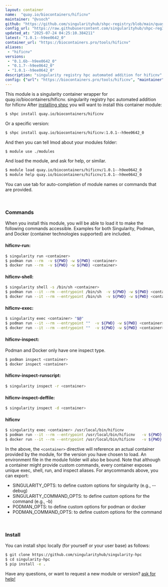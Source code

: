 ```yaml
---
layout: container
name:  "quay.io/biocontainers/hificnv"
maintainer: "@vsoch"
github: "https://github.com/singularityhub/shpc-registry/blob/main/quay.io/biocontainers/hificnv/container.yaml"
config_url: "https://raw.githubusercontent.com/singularityhub/shpc-registry/main/quay.io/biocontainers/hificnv/container.yaml"
updated_at: "2025-07-24 04:25:10.384211"
latest: "1.0.1--h9ee0642_0"
container_url: "https://biocontainers.pro/tools/hificnv"
aliases:
 - "hificnv"
versions:
 - "0.1.6b--h9ee0642_0"
 - "0.1.7--h9ee0642_0"
 - "1.0.1--h9ee0642_0"
description: "singularity registry hpc automated addition for hificnv"
config: {"url": "https://biocontainers.pro/tools/hificnv", "maintainer": "@vsoch", "description": "singularity registry hpc automated addition for hificnv", "latest": {"1.0.1--h9ee0642_0": "sha256:739762833c9d1d2aefa4f6cf954deae59c2f4fe082da5f349adb955e759f13ca"}, "tags": {"0.1.6b--h9ee0642_0": "sha256:760a600f74f1fc2f186fc1bbcc221eee2db14b0c1d46f666a0215da32d1a6afc", "0.1.7--h9ee0642_0": "sha256:1a3d1839f896011451fd2dd0450444901045954455e3e2e6c31ca9741a644277", "1.0.1--h9ee0642_0": "sha256:739762833c9d1d2aefa4f6cf954deae59c2f4fe082da5f349adb955e759f13ca"}, "docker": "quay.io/biocontainers/hificnv", "aliases": {"hificnv": "/usr/local/bin/hificnv"}}
---
```


This module is a singularity container wrapper for quay.io/biocontainers/hificnv.
singularity registry hpc automated addition for hificnv
After [installing shpc](#install) you will want to install this container module:


```bash
$ shpc install quay.io/biocontainers/hificnv
```

Or a specific version:

```bash
$ shpc install quay.io/biocontainers/hificnv:1.0.1--h9ee0642_0
```

And then you can tell lmod about your modules folder:

```bash
$ module use ./modules
```

And load the module, and ask for help, or similar.

```bash
$ module load quay.io/biocontainers/hificnv/1.0.1--h9ee0642_0
$ module help quay.io/biocontainers/hificnv/1.0.1--h9ee0642_0
```

You can use tab for auto-completion of module names or commands that are provided.

<br>

### Commands

When you install this module, you will be able to load it to make the following commands accessible.
Examples for both Singularity, Podman, and Docker (container technologies supported) are included.

#### hificnv-run:

```bash
$ singularity run <container>
$ podman run --rm  -v ${PWD} -w ${PWD} <container>
$ docker run --rm  -v ${PWD} -w ${PWD} <container>
```

#### hificnv-shell:

```bash
$ singularity shell -s /bin/sh <container>
$ podman run --it --rm --entrypoint /bin/sh  -v ${PWD} -w ${PWD} <container>
$ docker run --it --rm --entrypoint /bin/sh  -v ${PWD} -w ${PWD} <container>
```

#### hificnv-exec:

```bash
$ singularity exec <container> "$@"
$ podman run --it --rm --entrypoint ""  -v ${PWD} -w ${PWD} <container> "$@"
$ docker run --it --rm --entrypoint ""  -v ${PWD} -w ${PWD} <container> "$@"
```

#### hificnv-inspect:

Podman and Docker only have one inspect type.

```bash
$ podman inspect <container>
$ docker inspect <container>
```

#### hificnv-inspect-runscript:

```bash
$ singularity inspect -r <container>
```

#### hificnv-inspect-deffile:

```bash
$ singularity inspect -d <container>
```


#### hificnv

```bash
$ singularity exec <container> /usr/local/bin/hificnv
$ podman run --it --rm --entrypoint /usr/local/bin/hificnv   -v ${PWD} -w ${PWD} <container> -c " $@"
$ docker run --it --rm --entrypoint /usr/local/bin/hificnv   -v ${PWD} -w ${PWD} <container> -c " $@"
```



In the above, the `<container>` directive will reference an actual container provided
by the module, for the version you have chosen to load. An environment file in the
module folder will also be bound. Note that although a container
might provide custom commands, every container exposes unique exec, shell, run, and
inspect aliases. For anycommands above, you can export:

 - SINGULARITY_OPTS: to define custom options for singularity (e.g., --debug)
 - SINGULARITY_COMMAND_OPTS: to define custom options for the command (e.g., -b)
 - PODMAN_OPTS: to define custom options for podman or docker
 - PODMAN_COMMAND_OPTS: to define custom options for the command

<br>

### Install

You can install shpc locally (for yourself or your user base) as follows:

```bash
$ git clone https://github.com/singularityhub/singularity-hpc
$ cd singularity-hpc
$ pip install -e .
```

Have any questions, or want to request a new module or version? [ask for help!](https://github.com/singularityhub/singularity-hpc/issues)